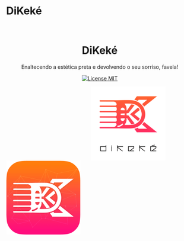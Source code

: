 <h1>DiKeké</h1>

<h1 align="center">
   <br>
   DiKeké
   <br>
</h1>
<p align="center">Enaltecendo a estética preta e devolvendo o seu sorriso, favela!</p>

<p align="center">
  <a href="https://opensource.org/licenses/MIT" rel="nofollow">
    <img src="https://camo.githubusercontent.com/311762166ef25238116d3cadd22fcb6091edab98/68747470733a2f2f696d672e736869656c64732e696f2f62616467652f4c6963656e73652d4d49542d626c75652e737667" alt="License MIT" data-canonical-src="https://img.shields.io/badge/License-MIT-blue.svg" style="max-width:100%;">
  </a>
</p>

<div>
<a target="_blank" rel="noopener noreferrer" href=""><img width="225" style="max-width:100%;"></a>
<a target="_blank" rel="noopener noreferrer" href="https://raw.githubusercontent.com/dikekeapp/dikekeapp.github.io/main/assets/img/logo2.png"><img align="center" src="https://raw.githubusercontent.com/dikekeapp/dikekeapp.github.io/main/assets/img/logo2.png" alt="drawing" height="200" data-canonical-src="https://raw.githubusercontent.com/dikekeapp/dikekeapp.github.io/main/assets/img/logo2.png" style="max-width:100%;"></a>
 <a target="_blank" rel="noopener noreferrer" href="https://raw.githubusercontent.com/dikekeapp/dikekeapp.github.io/main/assets/img/icon-1.png"><img align="center" src="https://raw.githubusercontent.com/dikekeapp/dikekeapp.github.io/main/assets/img/icon-1.png" alt="drawing" height="200" data-canonical-src="https://raw.githubusercontent.com/dikekeapp/dikekeapp.github.io/main/assets/img/icon-1.png" style="max-width:100%;"></a>
</div>
   
